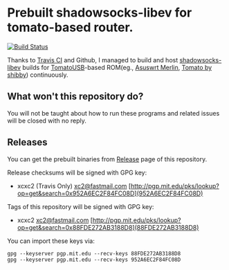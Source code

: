 # Prebuilt shadowsocks-libev for tomato-based router.

[![Build Status](https://travis-ci.org/xc2/shadowsocks-libev-tomato.svg?branch=master)](https://travis-ci.org/xc2/shadowsocks-libev-tomato)

Thanks to [Travis CI](https://travis-ci.org) and Github, I managed to build and host [shadowsocks-libev](https://github.com/shadowsocks/shadowsocks-libev) builds for [TomatoUSB](http://tomatousb.org/)-based ROM(eg., [Asuswrt Merlin](https://github.com/RMerl/asuswrt-merlin), [Tomato by shibby](http://tomato.groov.pl/)) continuously.

## What won't this repository do?

You will not be taught about how to run these programs and related issues will be closed with no reply.

## Releases

You can get the prebuilt binaries from [Release](https://github.com/xc2/shadowsocks-libev-tomato/releases) page of this repository.

Release checksums will be signed with GPG key:

- xcxc2 (Travis Only) <xc2@fastmail.com> [http://pgp.mit.edu/pks/lookup?op=get&search=0x952A6EC2F84FC08D](952A6EC2F84FC08D)

Tags of this repository will be signed with GPG key:

- xcxc2 <xc2@fastmail.com> [http://pgp.mit.edu/pks/lookup?op=get&search=0x88FDE272AB3188D8](88FDE272AB3188D8)

You can import these keys via:

```shell
gpg --keyserver pgp.mit.edu --recv-keys 88FDE272AB3188D8
gpg --keyserver pgp.mit.edu --recv-keys 952A6EC2F84FC08D
```
